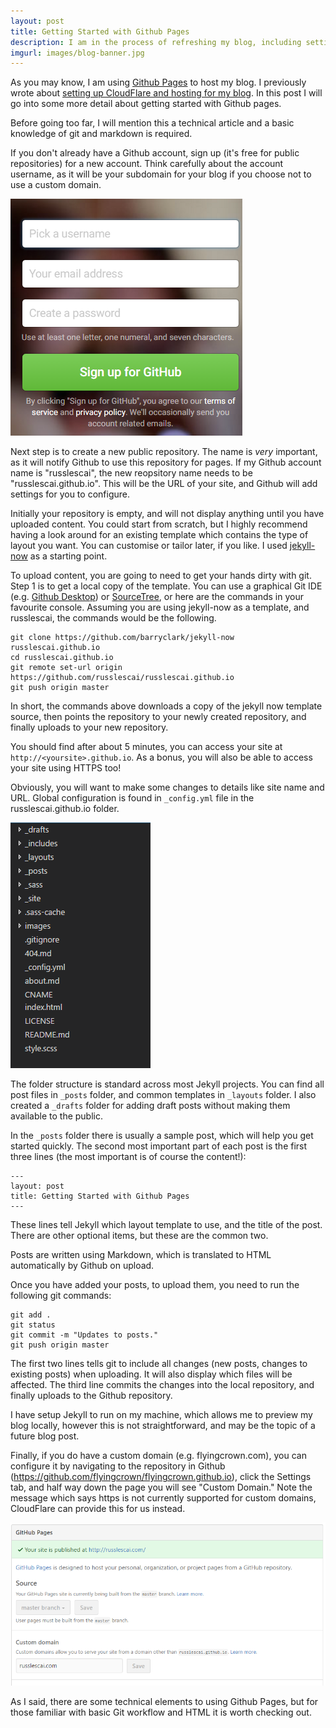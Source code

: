 ```yaml
---
layout: post
title: Getting Started with Github Pages
description: I am in the process of refreshing my blog, including setting up a custom domain, and setting up HTTPS by default. I've used WordPress for my free blog previously, but want to explore other options, and keep  management as simple as possible.
imgurl: images/blog-banner.jpg
---
```


As you may know, I am using [Github Pages](https://pages.github.com) to host my blog.  I previously wrote about [setting up CloudFlare and hosting for my blog](/setting-up-cloudflare-and-pages-to-host-my-new-blog/).  In this post I will go into some more detail about getting started with Github pages.

Before going too far, I will mention this a technical article and a basic knowledge of git and markdown is required.

If you don't already have a Github account, sign up (it's free for public repositories) for a new account.  Think carefully about the account username, as it will be your subdomain for your blog if you choose not to use a custom domain.

![Signup to Github](../images/github-signup.png)

Next step is to create a new public repository. The name is *very* important, as it will notify Github to use this repository for pages. If my Github account name is "russlescai", the new reopsitory name needs to be "russlescai.github.io". This will be the URL of your site, and Github will add settings for you to configure.

Initially your repository is empty, and will not display anything until you have uploaded content. You could start from scratch, but I highly recommend having a look around for an existing template which contains the type of layout you want.  You can customise or tailor later, if you like. I used [jekyll-now](https://github.com/barryclark/jekyll-now) as a starting point.

To upload content, you are going to need to get your hands dirty with git. Step 1 is to get a local copy of the template.  You can use a graphical Git IDE (e.g. [Github Desktop](https://desktop.github.com/)) or [SourceTree](https://www.sourcetreeapp.com/), or here are the commands in your favourite console.  Assuming you are using jekyll-now as a template, and russlescai, the commands would be the following.

```
git clone https://github.com/barryclark/jekyll-now russlescai.github.io
cd russlescai.github.io
git remote set-url origin https://github.com/russlescai/russlescai.github.io
git push origin master
```

In short, the commands above downloads a copy of the jekyll now template source, then points the repository to your newly created repository, and finally uploads to your new repository.

You should find after about 5 minutes, you can access your site at `http://<yoursite>.github.io`.  As a bonus, you will also be able to access your site using HTTPS too!

Obviously, you will want to make some changes to details like site name and URL. Global configuration is found in `_config.yml` file in the russlescai.github.io folder.

![Basic Jekyll Folder structure](../images/jekyll-folder-structure.png)

The folder structure is standard across most Jekyll projects.  You can find all post files in `_posts` folder, and common templates in `_layouts` folder. I also created a `_drafts` folder for adding draft posts without making them available to the public.

In the `_posts` folder there is usually a sample post, which will help you get started quickly. The second most important part of each post is the first three lines (the most important is of course the content!):

```
---
layout: post
title: Getting Started with Github Pages
---  
```

These lines tell Jekyll which layout template to use, and the title of the post. There are other optional items, but these are the common two.  

Posts are written using Markdown, which is translated to HTML automatically by Github on upload.

Once you have added your posts, to upload them, you need to run the following git commands:

```
git add .
git status
git commit -m "Updates to posts."
git push origin master
```

The first two lines tells git to include all changes (new posts, changes to existing posts) when uploading. It will also display which files will be affected. The third line commits the changes into the local repository, and finally uploads to the Github repository.

I have setup Jekyll to run on my machine, which allows me to preview my blog locally, however this is not straightforward, and may be the topic of a future blog post.

Finally, if you do have a custom domain (e.g. flyingcrown.com), you can configure it by navigating to the repository in Github (https://github.com/flyingcrown/flyingcrown.github.io), click the Settings tab, and half way down the page you will see "Custom Domain." Note the message which says https is not currently supported for custom domains, CloudFlare can provide this for us instead.

![Configure with custom domain](../images/github-pages-custom-domain.png)

As I said, there are some technical elements to using Github Pages, but for those familiar with basic Git workflow and HTML it is worth checking out.

